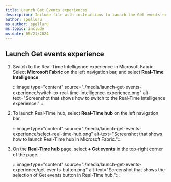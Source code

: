 ```yaml
---
title: Launch Get Events experiences
description: Include file with instructions to launch the Get events experience in Fabric real-time hub.
author: spelluru
ms.author: spelluru
ms.topic: include
ms.date: 05/21/2024
---
```


## Launch Get events experience

1. Switch to the Real-Time Intelligence experience in Microsoft Fabric. Select **Microsoft Fabric** on the left navigation bar, and select **Real-Time Intelligence**. 

    :::image type="content" source="./media/launch-get-events-experience/switch-to-real-time-intelligence-experience.png" alt-text="Screenshot that shows how to switch to the Real-Time Intelligence experience.":::
1. To launch Real-Time hub, select **Real-Time hub** on the left navigation bar. 

    :::image type="content" source="./media/launch-get-events-experience/select-real-time-hub.png" alt-text="Screenshot that shows how to launch Real-Time hub In Microsoft Fabric.":::
1. On the **Real-Time hub** page, select **+ Get events** in the top-right corner of the page. 

    :::image type="content" source="./media/launch-get-events-experience/get-events-button.png" alt-text="Screenshot that shows the selection of Get events button in Real-Time hub.":::